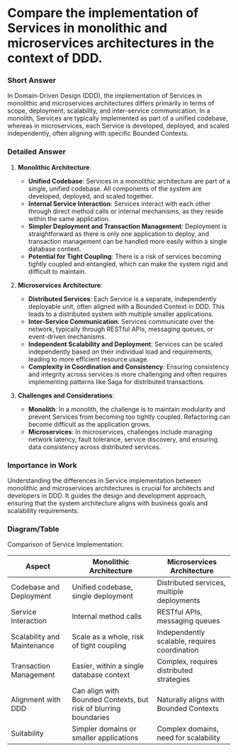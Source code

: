 # Compare the implementation of Services in monolithic and microservices architectures in the context of DDD.

### Short Answer
In Domain-Driven Design (DDD), the implementation of Services in monolithic and microservices architectures differs primarily in terms of scope, deployment, scalability, and inter-service communication. In a monolith, Services are typically implemented as part of a unified codebase, whereas in microservices, each Service is developed, deployed, and scaled independently, often aligning with specific Bounded Contexts.

### Detailed Answer
1. **Monolithic Architecture**:
    - **Unified Codebase**: Services in a monolithic architecture are part of a single, unified codebase. All components of the system are developed, deployed, and scaled together.
    - **Internal Service Interaction**: Services interact with each other through direct method calls or internal mechanisms, as they reside within the same application.
    - **Simpler Deployment and Transaction Management**: Deployment is straightforward as there is only one application to deploy, and transaction management can be handled more easily within a single database context.
    - **Potential for Tight Coupling**: There is a risk of services becoming tightly coupled and entangled, which can make the system rigid and difficult to maintain.

2. **Microservices Architecture**:
    - **Distributed Services**: Each Service is a separate, independently deployable unit, often aligned with a Bounded Context in DDD. This leads to a distributed system with multiple smaller applications.
    - **Inter-Service Communication**: Services communicate over the network, typically through RESTful APIs, messaging queues, or event-driven mechanisms.
    - **Independent Scalability and Deployment**: Services can be scaled independently based on their individual load and requirements, leading to more efficient resource usage.
    - **Complexity in Coordination and Consistency**: Ensuring consistency and integrity across services is more challenging and often requires implementing patterns like Saga for distributed transactions.

3. **Challenges and Considerations**:
    - **Monolith**: In a monolith, the challenge is to maintain modularity and prevent Services from becoming too tightly coupled. Refactoring can become difficult as the application grows.
    - **Microservices**: In microservices, challenges include managing network latency, fault tolerance, service discovery, and ensuring data consistency across distributed services.

### Importance in Work
Understanding the differences in Service implementation between monolithic and microservices architectures is crucial for architects and developers in DDD. It guides the design and development approach, ensuring that the system architecture aligns with business goals and scalability requirements.

### Diagram/Table
Comparison of Service Implementation:

| Aspect                           | Monolithic Architecture                 | Microservices Architecture              |
|----------------------------------|-----------------------------------------|----------------------------------------|
| Codebase and Deployment          | Unified codebase, single deployment     | Distributed services, multiple deployments |
| Service Interaction              | Internal method calls                   | RESTful APIs, messaging queues          |
| Scalability and Maintenance      | Scale as a whole, risk of tight coupling| Independently scalable, requires coordination |
| Transaction Management           | Easier, within a single database context| Complex, requires distributed strategies |
| Alignment with DDD               | Can align with Bounded Contexts, but risk of blurring boundaries | Naturally aligns with Bounded Contexts  |
| Suitability                      | Simpler domains or smaller applications | Complex domains, need for scalability   |